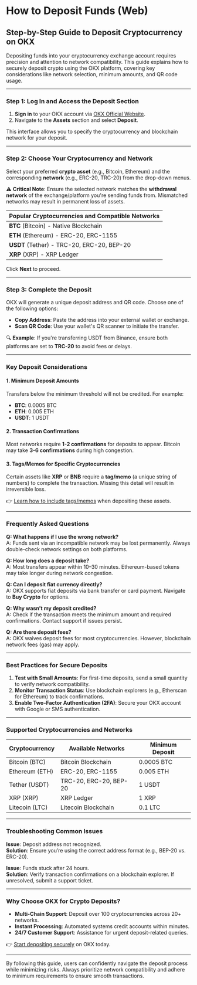 # How to Deposit Funds (Web)

## Step-by-Step Guide to Deposit Cryptocurrency on OKX

Depositing funds into your cryptocurrency exchange account requires precision and attention to network compatibility. This guide explains how to securely deposit crypto using the OKX platform, covering key considerations like network selection, minimum amounts, and QR code usage.

---

### Step 1: Log In and Access the Deposit Section

1. **Sign in** to your OKX account via [OKX Official Website](https://bit.ly/okx-bonus).  
2. Navigate to the **Assets** section and select **Deposit**.  

This interface allows you to specify the cryptocurrency and blockchain network for your deposit.

---

### Step 2: Choose Your Cryptocurrency and Network  

Select your preferred **crypto asset** (e.g., Bitcoin, Ethereum) and the corresponding **network** (e.g., ERC-20, TRC-20) from the drop-down menus.  

⚠️ **Critical Note**: Ensure the selected network matches the **withdrawal network** of the exchange/platform you're sending funds from. Mismatched networks may result in permanent loss of assets.  

| Popular Cryptocurrencies and Compatible Networks |  
|--------------------------------------------------|  
| **BTC** (Bitcoin) - Native Blockchain             |  
| **ETH** (Ethereum) - ERC-20, ERC-1155            |  
| **USDT** (Tether) - TRC-20, ERC-20, BEP-20       |  
| **XRP** (XRP) - XRP Ledger                        |  

Click **Next** to proceed.  

---

### Step 3: Complete the Deposit  

OKX will generate a unique deposit address and QR code. Choose one of the following options:  

- **Copy Address**: Paste the address into your external wallet or exchange.  
- **Scan QR Code**: Use your wallet's QR scanner to initiate the transfer.  

🔍 **Example**: If you're transferring USDT from Binance, ensure both platforms are set to **TRC-20** to avoid fees or delays.  

---

### Key Deposit Considerations  

#### 1. Minimum Deposit Amounts  
Transfers below the minimum threshold will not be credited. For example:  
- **BTC**: 0.0005 BTC  
- **ETH**: 0.005 ETH  
- **USDT**: 1 USDT  

#### 2. Transaction Confirmations  
Most networks require **1-2 confirmations** for deposits to appear. Bitcoin may take **3-6 confirmations** during high congestion.  

#### 3. Tags/Memos for Specific Cryptocurrencies  
Certain assets like **XRP** or **BNB** require a **tag/memo** (a unique string of numbers) to complete the transaction. Missing this detail will result in irreversible loss.  

👉 [Learn how to include tags/memos](https://bit.ly/okx-bonus) when depositing these assets.  

---

### Frequently Asked Questions  

**Q: What happens if I use the wrong network?**  
A: Funds sent via an incompatible network may be lost permanently. Always double-check network settings on both platforms.  

**Q: How long does a deposit take?**  
A: Most transfers appear within 10–30 minutes. Ethereum-based tokens may take longer during network congestion.  

**Q: Can I deposit fiat currency directly?**  
A: OKX supports fiat deposits via bank transfer or card payment. Navigate to **Buy Crypto** for options.  

**Q: Why wasn’t my deposit credited?**  
A: Check if the transaction meets the minimum amount and required confirmations. Contact support if issues persist.  

**Q: Are there deposit fees?**  
A: OKX waives deposit fees for most cryptocurrencies. However, blockchain network fees (gas) may apply.  

---

### Best Practices for Secure Deposits  

1. **Test with Small Amounts**: For first-time deposits, send a small quantity to verify network compatibility.  
2. **Monitor Transaction Status**: Use blockchain explorers (e.g., Etherscan for Ethereum) to track confirmations.  
3. **Enable Two-Factor Authentication (2FA)**: Secure your OKX account with Google or SMS authentication.  

---

### Supported Cryptocurrencies and Networks  

| Cryptocurrency | Available Networks         | Minimum Deposit |  
|----------------|----------------------------|-----------------|  
| Bitcoin (BTC)  | Bitcoin Blockchain         | 0.0005 BTC      |  
| Ethereum (ETH)| ERC-20, ERC-1155           | 0.005 ETH       |  
| Tether (USDT)  | TRC-20, ERC-20, BEP-20     | 1 USDT          |  
| XRP (XRP)      | XRP Ledger                 | 1 XRP           |  
| Litecoin (LTC)| Litecoin Blockchain        | 0.1 LTC         |  

---

### Troubleshooting Common Issues  

**Issue**: Deposit address not recognized.  
**Solution**: Ensure you’re using the correct address format (e.g., BEP-20 vs. ERC-20).  

**Issue**: Funds stuck after 24 hours.  
**Solution**: Verify transaction confirmations on a blockchain explorer. If unresolved, submit a support ticket.  

---

### Why Choose OKX for Crypto Deposits?  

- **Multi-Chain Support**: Deposit over 100 cryptocurrencies across 20+ networks.  
- **Instant Processing**: Automated systems credit accounts within minutes.  
- **24/7 Customer Support**: Assistance for urgent deposit-related queries.  

👉 [Start depositing securely](https://bit.ly/okx-bonus) on OKX today.  

---  

By following this guide, users can confidently navigate the deposit process while minimizing risks. Always prioritize network compatibility and adhere to minimum requirements to ensure smooth transactions.